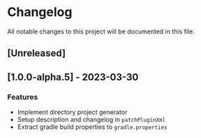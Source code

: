 # Changelog

All notable changes to this project will be documented in this file.

## [Unreleased]
## [1.0.0-alpha.5] - 2023-03-30

### Features

- Implement directory project generator
- Setup description and changelog in `patchPluginXml`
- Extract gradle build properties to `gradle.properties`

<!-- generated by git-cliff -->
